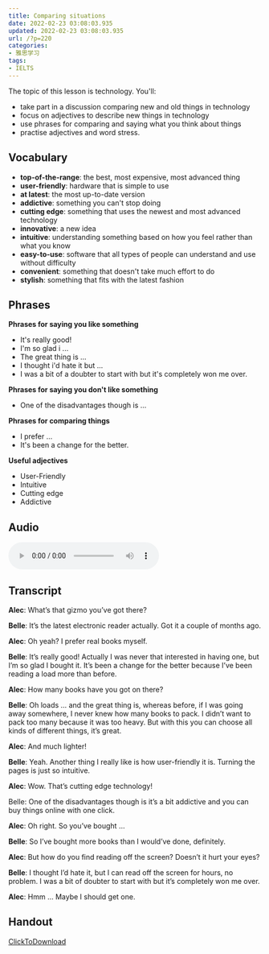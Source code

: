 ```yaml
---
title: Comparing situations
date: 2022-02-23 03:08:03.935
updated: 2022-02-23 03:08:03.935
url: /?p=220
categories: 
- 雅思学习
tags: 
- IELTS
---
```


The topic of this lesson is technology. You'll:
+ take part in a discussion comparing new and old things in technology
+ focus on adjectives to describe new things in technology
+ use phrases for comparing and saying what you think about things
+ practise adjectives and word stress.

## Vocabulary
+ **top-of-the-range**: the best, most expensive, most advanced thing
+ **user-friendly**: hardware that is simple to use
+ **at latest**: the most up-to-date version
+ **addictive**: something you can't stop doing
+ **cutting edge**: something that uses the newest and most advanced technology
+ **innovative**: a new idea
+ **intuitive**: understanding something based on how you feel rather than what you know
+ **easy-to-use**: software that all types of people can understand and use without difficulty
+ **convenient**: something that doesn't take much effort to do
+ **stylish**: something that fits with the latest fashion

## Phrases
**Phrases for saying you like something**
+ It's really good!
+ I'm so glad i ...
+ The great thing is ...
+ I thought i'd hate it but ...
+ I was a bit of a doubter to start with but it's completely won me over.

**Phrases for saying you don't like something**
+ One of the disadvantages though is ...

**Phrases for comparing things**
+ I prefer ...
+ It's been a change for the better.

**Useful adjectives**
+ User-Friendly
+ Intuitive
+ Cutting edge
+ Addictive

## Audio
<audio src="https://cdn-images.reidosann.top/1066ad85ab5630b0bebb4272b57bac07.mp3" reload="none" controls>
你的浏览器不支持Audio标签
</audio>


## Transcript
**Alec**: What’s that gizmo you’ve got there?

**Belle**: It’s the latest electronic reader actually. Got it a couple of months ago.

**Alec**: Oh yeah? I prefer real books myself.

**Belle**: It’s really good! Actually I was never that interested in having one, but I’m so glad I bought it. It’s been a change for the better because I’ve been reading a load more than before.

**Alec**: How many books have you got on there?

**Belle**: Oh loads … and the great thing is, whereas before, if I was going away somewhere, I never knew how many books to pack. I didn’t want to pack too many because it was too heavy. But with this you can choose all kinds of different things, it’s great.

**Alec**: And much lighter!

**Belle**: Yeah. Another thing I really like is how user-friendly it is. Turning the pages is just so intuitive.

**Alec**: Wow. That’s cutting edge technology!

Belle: One of the disadvantages though is it’s a bit addictive and you can buy things online with one click.

**Alec**: Oh right. So you’ve bought …

**Belle**: So I’ve bought more books than I would’ve done, definitely.

**Alec**: But how do you find reading off the screen? Doesn’t it hurt your eyes?

**Belle**: I thought I’d hate it, but I can read off the screen for hours, no problem. I was a bit of doubter to start with but it’s completely won me over.

**Alec**: Hmm … Maybe I should get one.

## Handout
[ClickToDownload](https://cdn-images.reidosann.top/7873bec9e7554286800e5ebea50b17b6.pdf)